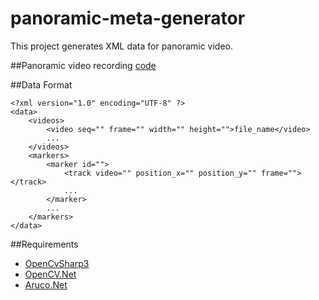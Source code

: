 # panoramic-meta-generator

This project generates XML data for panoramic video.

##Panoramic video recording
[code](https://gist.github.com/se0kjun/f4b0fdf395181b495f79)

##Data Format
```
<?xml version="1.0" encoding="UTF-8" ?>
<data>
	<videos>
		<video seq="" frame="" width="" height="">file_name</video>
		...
	</videos>
	<markers>
		<marker id="">
			<track video="" position_x="" position_y="" frame=""></track>
			...
		</marker>
		...
	</markers>
</data>
```

##Requirements

- [OpenCvSharp3](https://www.nuget.org/packages/OpenCvSharp3-AnyCPU/3.0.0.20150919)
- [OpenCV.Net](https://www.nuget.org/packages/OpenCV.Net/3.3.0)
- [Aruco.Net](https://www.nuget.org/packages/Aruco.Net/2.0.0)